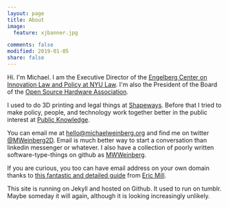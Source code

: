 ```yaml
---
layout: page
title: About
image:
  feature: xjbanner.jpg

comments: false
modified: 2019-01-05
share: false
---
```


Hi.  I'm Michael.  I am the Executive Director of the [Engelberg Center on Innovation Law and Policy at NYU Law](http://www.law.nyu.edu/centers/engelberg). I'm also the President of the Board of the [Open Source Hardware Association](https://www.oshwa.org/).   

I used to do 3D printing and legal things at [Shapeways](https://www.shapeways.com/).  Before that I tried to make policy, people, and technology work together better in the public interest at [Public Knowledge](https://www.publicknowledge.org/).

You can email me at <hello@michaelweinberg.org> and find me on twitter [@MWeinberg2D](https://twitter.com/mweinberg2D).  Email is much better way to start a conversation than linkedin messenger or whatever.  I also have a collection of poorly written software-type-things on github as [MWWeinberg](https://github.com/mwweinberg).  

If you are curious, you too can have email address on your own domain thanks to [this fantastic and detailed guide](https://konklone.com/post/take-control-of-your-email-address) from [Eric Mill](https://konklone.com/).

This site is running on Jekyll and hosted on Github. It used to run on tumblr.  Maybe someday it will again, although it is looking increasingly unlikely.
